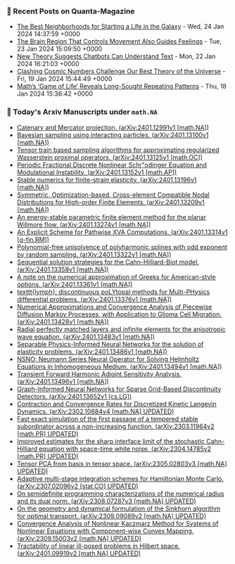 ### 📝 Recent Posts on Quanta-Magazine
<!-- quanta starts -->
* <a href="https://www.quantamagazine.org/the-best-neighborhoods-for-starting-a-life-in-the-galaxy-20240124/">The Best Neighborhoods for Starting a Life in the Galaxy</a> - Wed, 24 Jan 2024 14:37:59 +0000
* <a href="https://www.quantamagazine.org/the-part-of-the-brain-that-controls-movement-also-guides-feelings-20240123/">The Brain Region That Controls Movement Also Guides Feelings</a> - Tue, 23 Jan 2024 15:09:50 +0000
* <a href="https://www.quantamagazine.org/new-theory-suggests-chatbots-can-understand-text-20240122/">New Theory Suggests Chatbots Can Understand Text</a> - Mon, 22 Jan 2024 16:21:03 +0000
* <a href="https://www.quantamagazine.org/clashing-cosmic-numbers-challenge-our-best-theory-of-the-universe-20240119/">Clashing Cosmic Numbers Challenge Our Best Theory of the Universe</a> - Fri, 19 Jan 2024 15:44:49 +0000
* <a href="https://www.quantamagazine.org/maths-game-of-life-reveals-long-sought-repeating-patterns-20240118/">Math’s ‘Game of Life’ Reveals Long-Sought Repeating Patterns</a> - Thu, 18 Jan 2024 15:36:42 +0000
<!-- quanta ends -->
### 📝 Today's Arxiv Manuscripts under ``math.NA``
<!-- arxiv-math-na starts -->
* <a href="http://arxiv.org/abs/2401.12991">Catenary and Mercator projection. (arXiv:2401.12991v1 [math.NA])</a>
* <a href="http://arxiv.org/abs/2401.13100">Bayesian sampling using interacting particles. (arXiv:2401.13100v1 [math.NA])</a>
* <a href="http://arxiv.org/abs/2401.13125">Tensor train based sampling algorithms for approximating regularized Wasserstein proximal operators. (arXiv:2401.13125v1 [math.OC])</a>
* <a href="http://arxiv.org/abs/2401.13152">Periodic Fractional Discrete Nonlinear Schr"odinger Equation and Modulational Instability. (arXiv:2401.13152v1 [math.AP])</a>
* <a href="http://arxiv.org/abs/2401.13196">Stable numerics for finite-strain elasticity. (arXiv:2401.13196v1 [math.NA])</a>
* <a href="http://arxiv.org/abs/2401.13209">Symmetric, Optimization-based, Cross-element Compatible Nodal Distributions for High-order Finite Elements. (arXiv:2401.13209v1 [math.NA])</a>
* <a href="http://arxiv.org/abs/2401.13274">An energy-stable parametric finite element method for the planar Willmore flow. (arXiv:2401.13274v1 [math.NA])</a>
* <a href="http://arxiv.org/abs/2401.13314">An Explicit Scheme for Pathwise XVA Computations. (arXiv:2401.13314v1 [q-fin.RM])</a>
* <a href="http://arxiv.org/abs/2401.13322">Polynomial-free unisolvence of polyharmonic splines with odd exponent by random sampling. (arXiv:2401.13322v1 [math.NA])</a>
* <a href="http://arxiv.org/abs/2401.13358">Sequential solution strategies for the Cahn-Hilliard-Biot model. (arXiv:2401.13358v1 [math.NA])</a>
* <a href="http://arxiv.org/abs/2401.13361">A note on the numerical approximation of Greeks for American-style options. (arXiv:2401.13361v1 [math.NA])</a>
* <a href="http://arxiv.org/abs/2401.13376">texttt{lymph}: discontinuous poLYtopal methods for Multi-PHysics differential problems. (arXiv:2401.13376v1 [math.NA])</a>
* <a href="http://arxiv.org/abs/2401.13428">Numerical Approximations and Convergence Analysis of Piecewise Diffusion Markov Processes, with Application to Glioma Cell Migration. (arXiv:2401.13428v1 [math.NA])</a>
* <a href="http://arxiv.org/abs/2401.13483">Radial perfectly matched layers and infinite elements for the anisotropic wave equation. (arXiv:2401.13483v1 [math.NA])</a>
* <a href="http://arxiv.org/abs/2401.13486">Separable Physics-Informed Neural Networks for the solution of elasticity problems. (arXiv:2401.13486v1 [math.NA])</a>
* <a href="http://arxiv.org/abs/2401.13494">NSNO: Neumann Series Neural Operator for Solving Helmholtz Equations in Inhomogeneous Medium. (arXiv:2401.13494v1 [math.NA])</a>
* <a href="http://arxiv.org/abs/2401.13496">Transient Forward Harmonic Adjoint Sensitivity Analysis. (arXiv:2401.13496v1 [math.NA])</a>
* <a href="http://arxiv.org/abs/2401.13652">Graph-Informed Neural Networks for Sparse Grid-Based Discontinuity Detectors. (arXiv:2401.13652v1 [cs.LG])</a>
* <a href="http://arxiv.org/abs/2302.10684">Contraction and Convergence Rates for Discretized Kinetic Langevin Dynamics. (arXiv:2302.10684v4 [math.NA] UPDATED)</a>
* <a href="http://arxiv.org/abs/2303.11964">Fast exact simulation of the first passage of a tempered stable subordinator across a non-increasing function. (arXiv:2303.11964v2 [math.PR] UPDATED)</a>
* <a href="http://arxiv.org/abs/2304.14785">Improved estimates for the sharp interface limit of the stochastic Cahn-Hilliard equation with space-time white noise. (arXiv:2304.14785v2 [math.PR] UPDATED)</a>
* <a href="http://arxiv.org/abs/2305.02803">Tensor PCA from basis in tensor space. (arXiv:2305.02803v3 [math.NA] UPDATED)</a>
* <a href="http://arxiv.org/abs/2307.02096">Adaptive multi-stage integration schemes for Hamiltonian Monte Carlo. (arXiv:2307.02096v2 [stat.CO] UPDATED)</a>
* <a href="http://arxiv.org/abs/2308.07287">On semidefinite programming characterizations of the numerical radius and its dual norm. (arXiv:2308.07287v3 [math.NA] UPDATED)</a>
* <a href="http://arxiv.org/abs/2309.09089">On the geometry and dynamical formulation of the Sinkhorn algorithm for optimal transport. (arXiv:2309.09089v2 [math.NA] UPDATED)</a>
* <a href="http://arxiv.org/abs/2309.15003">Convergence Analysis of Nonlinear Kaczmarz Method for Systems of Nonlinear Equations with Component-wise Convex Mapping. (arXiv:2309.15003v2 [math.NA] UPDATED)</a>
* <a href="http://arxiv.org/abs/2401.09919">Tractability of linear ill-posed problems in Hilbert space. (arXiv:2401.09919v2 [math.NA] UPDATED)</a>
<!-- arxiv-math-na ends -->
